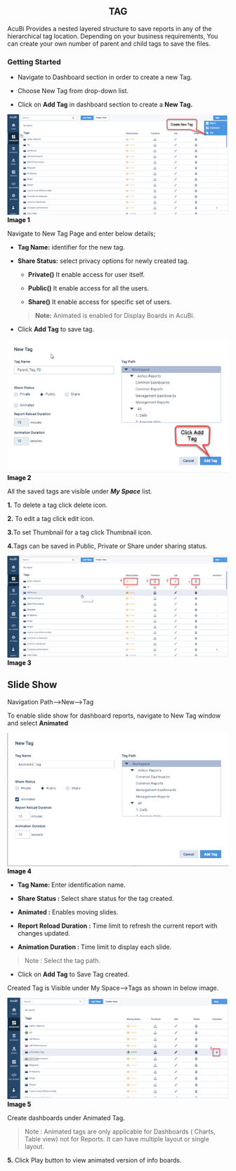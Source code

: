 

<center><h2>TAG</h2></center>

AcuBi Provides a nested layered structure to save reports in any of the hierarchical tag location. Depending on your business requirements, You can create your own number of parent and child tags to save the files.

### Getting Started

- Navigate to Dashboard section in order to create a new Tag.

- Choose  New Tag from drop-down list.
 
- Click on  <b>Add Tag</b> in dashboard section to create a  <b>New Tag.</b>

![enter image description here](https://raw.githubusercontent.com/sv18042016/fp1/e259d71617b5bb38a9b8ae6697c3471f5ac5f3a9/images/New_version5/td_tag_image1.png)
 <b><Font color = " black">Image 1</font></b>

Navigate to New Tag Page and enter below details;
-   <b>Tag Name:</b>  identifier for the new tag.
-   <b>Share Status:</b>  select privacy options for newly created tag.
    -   <b>Private()</b> It enable access for user itself.
    
    -   <b>Public()</b>  It enable access for all the users.
    
    -   <b>Share()</b> It enable access for specific set of users.
    
    > <b>Note:</b> Animated is enabled for Display Boards in AcuBi.

- Click <b>Add Tag</b> to save tag.
    
![enter image description here](https://raw.githubusercontent.com/sv18042016/fp1/2e6348e6143a7ab1ab62a6877134a83e403f3f29/images/New_version5/td_tag_image2.png)
 <b><Font color = " black">Image 2</font></b>       

All the saved tags are visible under <b><i>My Space</i></b> list.

<b>1.</b> To delete a tag click delete icon.

<b>2.</b>  To edit a tag click edit icon.

<b>3.</b>To set Thumbnail for a tag click Thumbnail icon.

<b>4.</b>Tags can be saved in Public, Private or Share under sharing status. 

![enter image description here](https://raw.githubusercontent.com/sv18042016/fp1/8dcb435f47c4b5e712642714b168700fcfb5e5d4/images/New_version5/td_tag_image3.png)
 <b><Font color = " black">Image 3</font></b>

## Slide Show

Navigation Path-->New-->Tag

To enable slide show for dashboard reports, navigate to New Tag window and select <b>Animated</b> 

![enter image description here](https://github.com/sv18042016/fp1/blob/master/images/New_version5/td_tag_image5.png?raw=true)
 <b><Font color = " black">Image 4</font></b>
 
 - <b> Tag Name: </b>  Enter identification name.
 
 - <b>Share Status : </b> Select share status for the tag created.
 
 -  <b> Animated :</b> Enables moving slides. 
 
 - <b> Report Reload Duration :</b> Time limit to refresh the current report with changes updated.

- <b> Animation Duration : </b> Time limit to display each slide.

> Note : Select the tag path.
 
 - Click on <b>Add Tag</b> to Save Tag created.

Created Tag is Visible under My Space-->Tags as shown in below image.

![enter image description here](https://raw.githubusercontent.com/sv18042016/fp1/fddce2eee41e81c4d4db348c696b653e80891944/images/New_version5/td_tag_image6.png)
 <b><Font color = " black">Image 5</font></b>

Create dashboards under Animated Tag.

> Note :  Animated tags are only applicable for Dashboards ( Charts, Table view) not for Reports. It can have multiple layout or single layout.

<b>5.</b>  Click Play button to  view animated version of info boards.
<!--stackedit_data:
eyJoaXN0b3J5IjpbLTEyMTA4NDM0NzMsMTQ0NTI2MTQ0MSwtNj
IzNTIyNjU1LDg0MTkyODIzMSw0MTEwMTAwNDIsLTY0MjY0NTE1
OSwtMTQ3NTIxMzIzNSwxOTIyOTAxNTYsLTUzODQ0MDkwMiwtMT
A4NDY0NTAyLDEyNTk4OTI2NjQsMTMyNzI0NjE0OCw4OTk0MzEw
NjcsLTU1NTQ3MTkwMSwtMTI4ODI1NDkyOCwxNDM1NDAxNDgwLC
01OTg4NTYzMTJdfQ==
-->